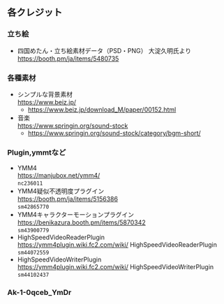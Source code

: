 ## 各クレジット
### 立ち絵
- 四国めたん・立ち絵素材データ（PSD・PNG） 大淀久明氏より  
https://booth.pm/ja/items/5480735  

### 各種素材
- シンプルな背景素材   
https://www.beiz.jp/  
    - https://www.beiz.jp/download_M/paper/00152.html  
- 音楽  
https://www.springin.org/sound-stock  
    - https://www.springin.org/sound-stock/category/bgm-short/  

### Plugin,ymmtなど
- YMM4  
https://manjubox.net/ymm4/  
`nc236011`  
- YMM4疑似不透明度プラグイン  
https://booth.pm/ja/items/5156386  
`sm42865770`  
- YMM4キャラクターモーションプラグイン  
https://benikazura.booth.pm/items/5870342  
`sm43900779`  
- HighSpeedVideoReaderPlugin  
https://ymm4plugin.wiki.fc2.com/wiki/   HighSpeedVideoReaderPlugin  
`sm44072559`  
- HighSpeedVideoWriterPlugin  
https://ymm4plugin.wiki.fc2.com/wiki/  HighSpeedVideoWriterPlugin  
`sm44102437`  


### Ak-1-0qceb_YmDr